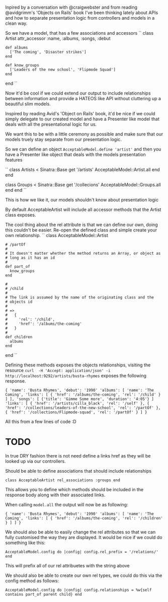 Inpired by a conversation with @craigwebster and from reading @avidgrimm's
'Objects on Rails' book I've been thinking lately about APIs and how to
separate presentation logic from controllers and models in a clean way.

So we have a model, that has a few associations and accessors
``
  class Artist
    attr_accessor :name, :albums, :songs, :debut

    def albums
      ['The coming', 'Disaster strikes']
    end

    def know_groups
      ['Leaders of the new school', 'Flipmode Squad']
    end
  end
``

Now it'd be cool if we could extend our output to include relationships between
information and provide a HATEOS like API without cluttering up a beautiful
slim models.

Inspired by reading Avid's 'Object on Rails' book, it'd be nice if we could
simply delegate to our created model and have a Presenter like model that deals
with all the presentational logic for us.

We want this to be with a little ceremony as possible and make sure that our
models truely stay separate from our presentation logic.

So we can define an object `AcceptableModel.define 'artist'` and then you have
a Presenter like object that deals with the models presentation features

``
  class Artists < Sinatra::Base
    get '/artists'
      AcceptableModel::Artist.all
    end
  end

  class Groups < Sinatra::Base
    get '/collecions'
      AcceptableModel::Groups.all
    end
  end
``

This is how we like it, our models shouldn't know about presentation logic

By default AcceptableArtist will include all accessor methods that the Artist
class exposes.

The cool thing about the rel attribute is that we can define our own, doing
this couldn't be easier. Re-open the defined class and simple create your own
relationship.
``
  class AcceptableModel::Artist

    # /partOf
    #
    # It doesn't matter whether the method returns an Array, or object as
    # long as it has an id
    #
    def part_of
      know_groups
    end 

    #
    # /child
    #
    # The link is assumed by the name of the originating class and the
    # objects id
    #
    # => 
    #   {
    #     'rel': '/child',
    #     'href': '/albums/the-coming'
    #   }
    #
    def children
      albums
    end
  end
``

Defining these methods exposes the objects relationships, visiting the resource
`curl  -H 'Accept: application/json' -i http://localhost:9292/artists/busta-rhymes`
exposes the following response.

``
{
  'name': 'Busta Rhymes',
  'debut': '1990'
  'albums': [
    'name': 'The Coming',
    'links': [
      {
        'href': '/albums/the-coming',
        'rel': '/child'
      }
    ]
  ],
  'songs': [
    {'title': 'Gimme Some more', 'duration': '4:05'}
  ]
  'links': [
    {
      'href': '/artists/cilla_black',
      'rel': '/self'
    },
    {
      'href': '/collections/leaders-of-the-new-school',
      'rel': '/partOf'
    },
    {
      'href': '/collections/Flipmode-squad',
      'rel': '/partOf'
    }
  ]
}
``

All this from a few lines of code :D

TODO
====

In true DRY fashion there is not need define a links href as they will be
looked up via our controllers.

Should be able to define associations that should include relationships

``
  class AcceptableArtist
    rel_associations :groups
  end
``

This allows you to define which methods should be included in the response body
along with their associated links.

When calling `model.all` the output will now be as following:

``
  {
    'name': 'Busta Rhymes',
    'debut': '1990'
    'albums': [
      'name': 'The Coming',
      'links': [
        {
          'href': '/albums/the-coming',
          'rel': '/children'
        }
      ]
    ]
  }
``

We should also be able to easily change the rel attributes so that we can fully
customised the way they are displayed. It would be nice if we could do
something like this:

``
AcceptableModel.config do |config|
  config.rel_prefix = '/relations/'
end
``

This will prefix all of our rel attribuetes with the string above

We should also be able to create our own rel types, we could do this via the
config method as follows:

``
AcceptableModel.config do |config|
  config.relationships = %w{self contains part_of parent child}
end
``
